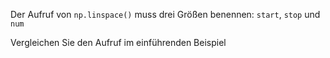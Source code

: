 Der Aufruf von `np.linspace()` muss drei Größen benennen: `start`, `stop` und `num`

Vergleichen Sie den Aufruf im einführenden Beispiel